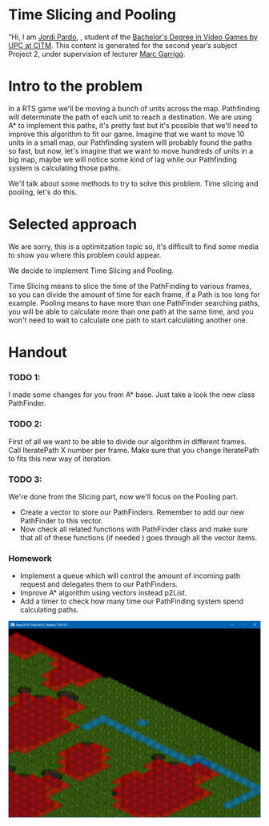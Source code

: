 # Time Slicing and Pooling
“Hi, I am [Jordi Pardo](https://www.linkedin.com/in/jordi-pardo-gutierrez), , student of the [Bachelor's Degree in Video Games by UPC at CITM](https://www.citm.upc.edu/ing/estudis/graus-videojocs/). This content is generated for the second year’s subject Project 2, under supervision of lecturer [Marc Garrigó](https://www.linkedin.com/in/mgarrigo/).

# Intro to the problem

In a RTS game we'll be moving a bunch of units across the map. Pathfinding will determinate the path of each unit to reach a destination.
We are using A* to implement this paths, it's pretty fast but it's possible that we'll need to improve this algorithm to fit our game.
Imagine that we want to move 10 units in a small map, our Pathfinding system will probably found the paths so fast, but now, let's imagine that we want to move hundreds of units in a big map, maybe we will notice some kind of lag while our Pathfinding system is calculating those paths.

We'll talk about some methods to try to solve this problem. Time slicing and pooling, let's do this.

# Selected approach

We are sorry, this is a optimitzation topic so, it's difficult to find some media to show you where this problem could appear.

We decide to implement Time Slicing and Pooling.

Time Slicing means to slice the time of the PathFinding to various frames, so you can divide the amount of time for each frame, if a Path is too long for example.
Pooling means to have more than one PathFinder searching paths, you will be able to calculate more than one path at the same time, and you won't need to wait to calculate one path to start calculating another one.

# Handout

### TODO 1:
I made some changes for you from A* base. Just take a look the new class PathFinder.

### TODO 2:

First of all we want to be able to divide our algorithm in different frames. Call IteratePath X number per frame.
Make sure that you change IteratePath to fits this new way of iteration.

### TODO 3:

We're done from the Slicing part, now we'll focus on the Pooling part. 

- Create a vector to store our PathFinders. Remember to add our new PathFinder to this vector. 
- Now check all related functions with PathFinder class and make sure that all of these functions (if needed ) goes through all the vector items.

### Homework

- Implement a queue which will control the amount of incoming path request and delegates them to our PathFinders.
- Improve A* algorithm using vectors instead p2List.
- Add a timer to check how many time our PathFinding system spend calculating paths.

![](DistanceTo.png)